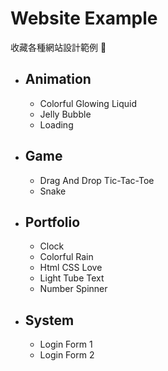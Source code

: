 # Website Example

收藏各種網站設計範例 📖

* ## Animation
    * Colorful Glowing Liquid
    * Jelly Bubble
    * Loading
* ## Game
    * Drag And Drop Tic-Tac-Toe
    * Snake
* ## Portfolio
    * Clock
    * Colorful Rain
    * Html CSS Love
    * Light Tube Text
    * Number Spinner
* ## System
    * Login Form 1
    * Login Form 2